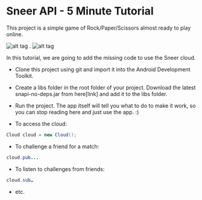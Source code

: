 Sneer API - 5 Minute Tutorial
====

This project is a simple game of Rock/Paper/Scissors almost ready to play online.

![alt tag](http://i.imgur.com/nBrPhhz.png) . ![alt tag](http://i.imgur.com/x7FQgFu.png)

In this tutorial, we are going to add the missing code to use the Sneer cloud.

  - Clone this project using git and import it into the Android Development Toolkit.

  - Create a libs folder in the root folder of your project. Download the latest snapi-no-deps.jar from here[link] and add it to the libs folder.

  - Run the project. The app itself will tell you what to do to make it work, so you can stop reading here and just use the app. :)

  - To access the cloud:

```JAVA
Cloud cloud = new Cloud();
```

  - To challenge a friend for a match:

```JAVA
cloud.pub...
```

  - To listen to challenges from friends:

```JAVA
cloud.sub…
```

  - etc.
